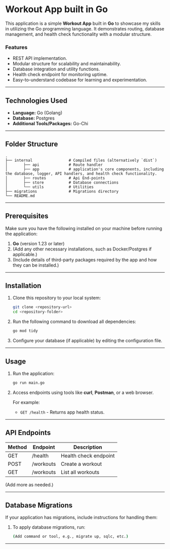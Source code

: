 # Workout App built in Go

This application is a simple **Workout App** built in **Go** to showcase my skills in utilizing the Go programming language. It demonstrates routing, database management, and health check functionality with a modular structure.

### Features
- REST API implementation.
- Modular structure for scalability and maintainability.
- Database integration and utility functions.
- Health check endpoint for monitoring uptime.
- Easy-to-understand codebase for learning and experimentation.

---

## Technologies Used

- **Language:** Go (Golang)
- **Database:** Postgres
- **Additional Tools/Packages:** Go-Chi

---


## Folder Structure

    .
    ├── internal                # Compiled files (alternatively `dist`)
    │       ├── api             # Route handler
    │       ├── app             # application's core components, including the database, logger, API handlers, and health check functionality.
    │       ├── routes          # Api End-points
    │       ├── store           # Database connections
    │       └── utils           # Utilities
    ├── migrations              # Migrations directory
    └── README.md
---

## Prerequisites

Make sure you have the following installed on your machine before running the application:

1. **Go** (version 1.23 or later)
2. (Add any other necessary installations, such as Docker/Postgres if applicable.)
3. (Include details of third-party packages required by the app and how they can be installed.)

---

## Installation

1. Clone this repository to your local system:

   ```bash
   git clone <repository-url>
   cd <repository-folder>
   ```

2. Run the following command to download all dependencies:

   ```bash
   go mod tidy
   ```

3. Configure your database (if applicable) by editing the configuration file.

---

## Usage

1. Run the application:

   ```bash
   go run main.go
   ```

2. Access endpoints using tools like **curl**, **Postman**, or a web browser.

   For example:
    - `GET /health` - Returns app health status.

---

## API Endpoints

| Method | Endpoint  | Description           |
|--------|-----------|-----------------------|
| GET    | /health   | Health check endpoint |
| POST   | /workouts | Create a workout      |
| GET    | /workouts | List all workouts     |

(Add more as needed.)

---

## Database Migrations

If your application has migrations, include instructions for handling them:

1. To apply database migrations, run:
   ```bash
   (Add command or tool, e.g., migrate up, sqlc, etc.)
   ```

---

